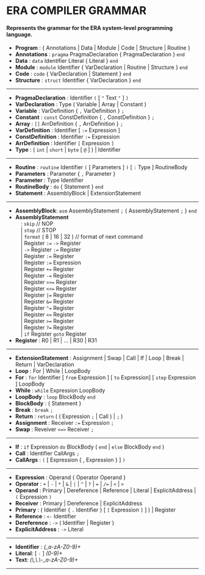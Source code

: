 # ERA COMPILER GRAMMAR
#### Represents the grammar for the ERA system-level programming language.
  
* **Program** : { Annotations | Data | Module | Code | Structure | Routine }
* **Annotations** : `pragma` PragmaDeclaration { PragmaDeclaration } `end`
* **Data** : `data` Identifier Literal { Literal } `end`
* **Module** : `module` Identifier { VarDeclaration | Routine | Structure } `end`
* **Code** : `code` { VarDeclaration | Statement } `end`
* **Structure** : `struct` Identifier { VarDeclaration } `end`
---
* **PragmaDeclaration** : Identifier `(` [ `"` Text `"` ] `)`
* **VarDeclaration** : Type ( Variable | Array | Constant )
* **Variable** : VarDefinition { `,` VarDefinition } `;`
* **Constant** : `const` ConstDefinition { `,` ConstDefinition } `;`
* **Array** : `[]` ArrDefinition { `,` ArrDefinition } `;`
* **VarDefinition** : Identifier [ `:=` Expression ]
* **ConstDefinition** : Identifier `:=` Expression
* **ArrDefinition** : Identifier `[` Expression `]`
* **Type** : ( `int` | `short` | `byte` [ `@` ] ) | Identifier 
---
* **Routine** : `routine` Identifier `(` [ Parameters ] `)` [ `:` Type ] RoutineBody 
* **Parameters** : Parameter { `,` Parameter }
* **Parameter** : Type Identifier
* **RoutineBody** : `do` { Statement } `end`
* **Statement** : AssemblyBlock | ExtensionStatement
---
* **AssemblyBlock**: `asm` AssemblyStatement `;` { AssemblyStatement `;` } `end`   
* **AssemblyStatement**  
&emsp;: `skip` // NOP  
&emsp;| `stop` // STOP  
&emsp;| `format` ( 8 | 16 | 32 ) // format of next command  
&emsp;| Register `:=` `->` Register  
&emsp;| `->` Register `:=` Register  
&emsp;| Register `:=` Register  
&emsp;| Register `:=` Expression  
&emsp;| Register `+=` Register  
&emsp;| Register `-=` Register  
&emsp;| Register `>>=` Register  
&emsp;| Register `<<=` Register  
&emsp;| Register `|=` Register  
&emsp;| Register `&=` Register  
&emsp;| Register `^=` Register  
&emsp;| Register `<=` Register  
&emsp;| Register `>=` Register  
&emsp;| Register `?=` Register  
&emsp;| `if` Register `goto` Register  
* **Register** : R0 | R1 | ... | R30 | R31
---
* **ExtensionStatement** : Assignment | Swap | Call | If | Loop | Break | Return | VarDeclaration
* **Loop** : For | While | LoopBody
* **For** : `for` Identifier [ `from` Expression ] [ `to` Expression] [ `step` Expression ] LoopBody
* **While** : `while` Expression LoopBody
* **LoopBody** : `loop` BlockBody `end`
* **BlockBody** : { Statement }
* **Break** : `break` `;`
* **Return** : `return` ( ( Expression `;` | Call ) | `;` )
* **Assignment** : Receiver `:=` Expression `;`
* **Swap** : Reveiver `<=>` Receiver `;`
---
* **If** : `if` Expression `do` BlockBody ( `end` | `else` BlockBody `end` )
* **Call** : Identifier CallArgs `;`
* **CallArgs** : `(` [ Expression { , Expression } ] `)`
---
* **Expression** : Operand { Operator Operand }
* **Operator** : `+` | `-` | `*` | `&` | `|` | `^` | `?` | `=` | `/=` | `<` | `>`
* **Operand** : Primary | Dereference | Reference | Literal | ExplicitAddress | `(` Expression `)`
* **Receiver** : Primary | Dereference | ExplicitAddress
* **Primary** : ( Identifier { `.` Identifier } [ `[` Expression `]` ] ) | Register
* **Reference** : `<-` Identifier
* **Dereference** : `->` ( Identifier | Register )
* **ExplicitAddress** : `->` Literal
---
* **Identifier** : *(_a-zA-Z0-9)+*
* **Literal**: [ `-` ] *(0-9)+*
* **Text**: *(\\,\\.\\-_a-zA-Z0-9)+*
---
